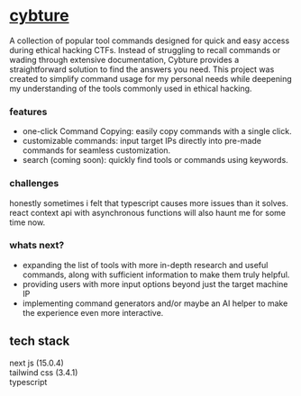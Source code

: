 # [cybture](https://cybture.vercel.app/)
A collection of popular tool commands designed for quick and easy access during ethical hacking CTFs. Instead of struggling to recall commands or wading through extensive documentation, Cybture provides a straightforward solution to find the answers you need. This project was created to simplify command usage for my personal needs while deepening my understanding of the tools commonly used in ethical hacking.
### features
- one-click Command Copying: easily copy commands with a single click.
- customizable commands: input target IPs directly into pre-made commands for seamless customization.
- search (coming soon): quickly find tools or commands using keywords.
### challenges
honestly sometimes i felt that typescript causes more issues than it solves. react context api with asynchronous functions will also haunt me for some time now.
### whats next?
- expanding the list of tools with more in-depth research and useful commands, along with sufficient information to make them truly helpful.
- providing users with more input options beyond just the target machine IP
- implementing command generators and/or maybe an AI helper to make the experience even more interactive.

## tech stack
next js (15.0.4)<br>
tailwind css (3.4.1)<br>
typescript
